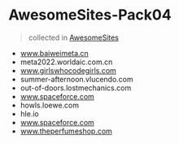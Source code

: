 # AwesomeSites-Pack04

> collected in [AwesomeSites](https://github.com/ezshine/AwesomeSites)

- www.baiweimeta.cn
- meta2022.worldaic.com.cn
- www.girlswhocodegirls.com
- summer-afternoon.vlucendo.com
- out-of-doors.lostmechanics.com
- www.spaceforce.com
- howls.loewe.com
- hle.io
- www.spaceforce.com
- www.theperfumeshop.com